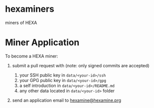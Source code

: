 # hexaminers

miners of HEXA

# Miner Application

To become a HEXA miner:

1. submit a pull request with (note: only signed commits are accepted)
   
   1. your SSH public key in `data/<your-id>/ssh`
   2. your GPG public key in `data/<your-id>/gpg`
   3. a self introduction in `data/<your-id>/README.md`
   4. any other data located in `data/<your-id>` folder

2. send an application email to <hexamine@hexamine.prg>